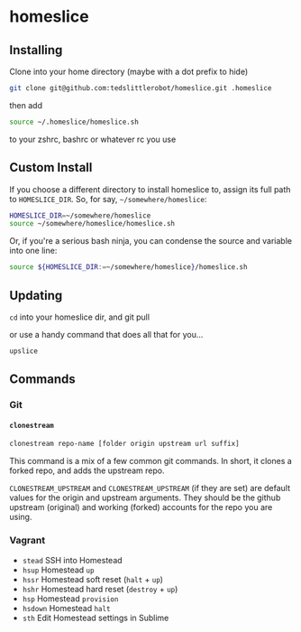 homeslice
=========

## Installing

Clone into your home directory (maybe with a dot prefix to hide)

```bash
git clone git@github.com:tedslittlerobot/homeslice.git .homeslice
```

then add

```bash
source ~/.homeslice/homeslice.sh
```

to your zshrc, bashrc or whatever rc you use

## Custom Install

If you choose a different directory to install homeslice to, assign its full path to `HOMESLICE_DIR`. So, for say, `~/somewhere/homeslice`:

```bash
HOMESLICE_DIR=~/somewhere/homeslice
source ~/somewhere/homeslice/homeslice.sh
```

Or, if you're a serious bash ninja, you can condense the source and variable into one line:

```bash
source ${HOMESLICE_DIR:=~/somewhere/homeslice}/homeslice.sh
```

## Updating

`cd` into your homeslice dir, and git pull

or use a handy command that does all that for you...

```bash
upslice
```

## Commands

### Git

#### `clonestream`

```bash
clonestream repo-name [folder origin upstream url suffix]
```

This command is a mix of a few common git commands. In short, it clones a forked repo, and adds the upstream repo.

`CLONESTREAM_UPSTREAM` and `CLONESTREAM_UPSTREAM` (if they are set) are default values for the origin and upstream arguments. They should be the github upstream (original) and working (forked) accounts for the repo you are using.

### Vagrant

- `stead` SSH into Homestead
- `hsup` Homestead `up`
- `hssr` Homestead soft reset (`halt` + `up`)
- `hshr` Homestead hard reset (`destroy` + `up`)
- `hsp` Homestead `provision`
- `hsdown` Homestead `halt`
- `sth` Edit Homestead settings in Sublime
